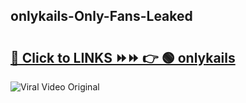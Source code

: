 
 ## onlykails-Only-Fans-Leaked

# <h2><a href="https://clipsfans.com/onlykails&ref=git">🔗 Click to LINKS ⏩⏩ 👉 🟢 onlykails </a></h2>

<a href="https://clipsfans.com/onlykails&ref=git" rel="nofollow" data-target="animated-image.originalLink"><img src="https://i.ibb.co.com/xMMVF88/686577567.gif" alt="Viral Video Original" style="max-width: 100%; display: inline-block;" data-target="animated-image.originalImage"></a>
